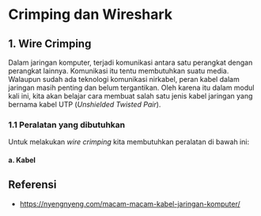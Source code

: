 # Crimping dan Wireshark

## 1. Wire Crimping
Dalam jaringan komputer, terjadi komunikasi antara satu perangkat dengan perangkat lainnya. Komunikasi itu tentu membutuhkan suatu media. Walaupun sudah ada teknologi komunikasi nirkabel, peran kabel dalam jaringan masih penting dan belum tergantikan. Oleh karena itu dalam modul kali ini, kita akan belajar cara membuat salah satu jenis kabel jaringan yang bernama kabel UTP (_Unshielded Twisted Pair_).

### 1.1 Peralatan yang dibutuhkan
Untuk melakukan _wire crimping_ kita membutuhkan peralatan di bawah ini:
#### a. Kabel

## Referensi
+ https://nyengnyeng.com/macam-macam-kabel-jaringan-komputer/


<!--stackedit_data:
eyJoaXN0b3J5IjpbLTIxMzQxMDYxNTEsNzIyNzY0MzBdfQ==
-->